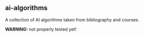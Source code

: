 ai-algorithms
-------------

A collection of AI algorithms taken from bibliography and courses.

**WARNING:** not properly tested yet!